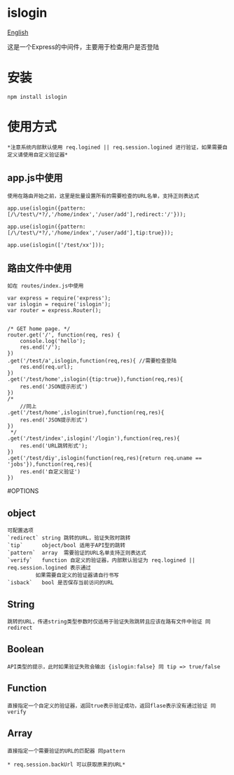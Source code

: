 islogin
=======

[English](https://github.com/skipify/islogin/blob/master/README.md)    

这是一个Express的中间件，主要用于检查用户是否登陆

# 安装
	npm install islogin    
# 使用方式
	*注意系统内部默认使用 req.logined || req.session.logined 进行验证，如果需要自定义请使用自定义验证器*

## app.js中使用
	使用在路由开始之前，这里是批量设置所有的需要检查的URL名单，支持正则表达式

	app.use(islogin({pattern:[/\/test\/*?/,'/home/index','/user/add'],redirect:'/'}));

	app.use(islogin({pattern:[/\/test\/*?/,'/home/index','/user/add'],tip:true}));

	app.use(islogin(['/test/xx']));

## 路由文件中使用
	如在 routes/index.js中使用

	var express = require('express');
	var islogin = require('islogin');
	var router = express.Router();


	/* GET home page. */
	router.get('/', function(req, res) {
		console.log('hello');
	 	res.end('/');
	})
	.get('/test/a',islogin,function(req,res){ //需要检查登陆
		res.end(req.url);
	})
	.get('/test/home',islogin({tip:true}),function(req,res){
		res.end('JSON提示形式')
	})
	/*
		//同上
	.get('/test/home',islogin(true),function(req,res){
		res.end('JSON提示形式')
	})
	 */
	.get('/test/index',islogin('/login'),function(req,res){
		res.end('URL跳转形式');
	})
	.get('/test/diy',islogin(function(req,res){return req.uname == 'jobs'}),function(req,res){
		res.end('自定义验证')
	})

#OPTIONS

## object
	可配置选项  
	`redirect` string 跳转的URL，验证失败时跳转
	`tip`      object/bool 适用于API型的跳转
	`pattern`  array  需要验证的URL名单支持正则表达式
	`verify`   function 自定义的验证器，内部默认验证为 req.logined || req.session.logined 表示通过
			 如果需要自定义的验证器请自行书写 
	`isback`   bool 是否保存当前访问的URL
## String
	跳转的URL，传递string类型参数时仅适用于验证失败跳转且应该在路有文件中验证 同 redirect
## Boolean
	API类型的提示，此时如果验证失败会输出 {islogin:false} 同 tip => true/false
## Function
	直接指定一个自定义的验证器，返回true表示验证成功，返回flase表示没有通过验证 同verify
## Array
	直接指定一个需要验证的URL的匹配器 同pattern

	* req.session.backUrl 可以获取原来的URL*